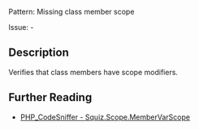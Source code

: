 Pattern: Missing class member scope

Issue: -

## Description

Verifies that class members have scope modifiers.

## Further Reading

* [PHP_CodeSniffer - Squiz.Scope.MemberVarScope](https://github.com/squizlabs/PHP_CodeSniffer/blob/master/src/Standards/Squiz/Sniffs/Scope/MemberVarScopeSniff.php)